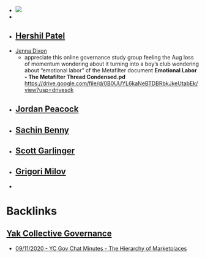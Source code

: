 - ![](https://firebasestorage.googleapis.com/v0/b/firescript-577a2.appspot.com/o/imgs%2Fapp%2FArtOfGig%2FS-GqXaAxxX.jpeg?alt=media&token=1c375434-68cf-4c1e-ba90-12247a54a170)
- 
- [Hershil Patel](<../../Hershil Patel.md>)
    - 
- [Jenna Dixon](<../../Jenna Dixon.md>)
    - appreciate this online governance study group
feeling the Aug loss of momentum
wondering about it turning into a boy’s club
wondering about “emotional labor” cf the Metafilter document
__Emotional Labor - The Metafilter Thread Condensed.pd__
https://drive.google.com/file/d/0B0UUYL6kaNeBTDBRbkJkeUtabEk/view?usp=drivesdk
- [Jordan Peacock](<../../Jordan Peacock.md>)
    - 
- [Sachin Benny](<../../Sachin Benny.md>)
    - 
- [Scott Garlinger](<../../Scott Garlinger.md>)
    - 
- [Grigori Milov](<../../Grigori Milov.md>)
    - 
- 

# Backlinks
## [Yak Collective Governance](<Yak Collective Governance.md>)
- [09/11/2020 - YC Gov Chat Minutes - The Hierarchy of Marketplaces](<../../09/11/2020 - YC Gov Chat Minutes - The Hierarchy of Marketplaces.md>)

